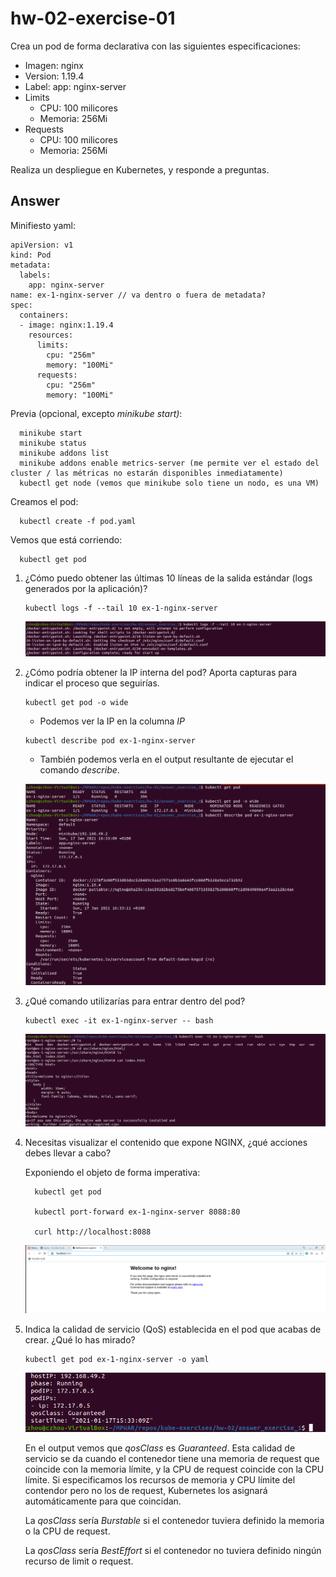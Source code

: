 # hw-02-exercise-01

Crea un pod de forma declarativa con las siguientes especificaciones:

- Imagen: nginx
- Version: 1.19.4
- Label: app: nginx-server
- Limits
    - CPU: 100 milicores
    - Memoria: 256Mi
- Requests
    - CPU: 100 milicores
    - Memoria: 256Mi

Realiza un despliegue en Kubernetes, y responde a preguntas.

## Answer

Minifiesto yaml:
~~~~
apiVersion: v1
kind: Pod
metadata:
  labels: 
    app: nginx-server
name: ex-1-nginx-server // va dentro o fuera de metadata?
spec:
  containers:
  - image: nginx:1.19.4
    resources:
      limits:
        cpu: "256m"
        memory: "100Mi"
      requests:
        cpu: "256m"
        memory: "100Mi"
~~~~

Previa (opcional, excepto _minikube start)_:
~~~~
  minikube start
  minikube status
  minikube addons list
  minikube addons enable metrics-server (me permite ver el estado del cluster / las métricas no estarán disponibles inmediatamente)
  kubectl get node (vemos que minikube solo tiene un nodo, es una VM)
~~~~

Creamos el pod:
~~~~
  kubectl create -f pod.yaml
~~~~

Vemos que está corriendo:
~~~~
  kubectl get pod
~~~~

1. ¿Cómo puedo obtener las últimas 10 líneas de la salida estándar (logs generados por la aplicación)?

    ~~~
    kubectl logs -f --tail 10 ex-1-nginx-server
    ~~~

    ![image](./images/screenshot_1.png)

2. ¿Cómo podría obtener la IP interna del pod? Aporta capturas para indicar el proceso que seguirías.

    ~~~
    kubectl get pod -o wide
    ~~~
      - Podemos ver la IP en la columna _IP_

    ~~~
    kubectl describe pod ex-1-nginx-server
    ~~~
      - También podemos verla en el output resultante de ejecutar el comando _describe_.

    ![image](./images/screenshot_2.png)

3. ¿Qué comando utilizarías para entrar dentro del pod?

    ~~~
    kubectl exec -it ex-1-nginx-server -- bash
    ~~~

    ![image](./images/screenshot_3.png)

4. Necesitas visualizar el contenido que expone NGINX, ¿qué acciones debes llevar a cabo?

    Exponiendo el objeto de forma imperativa:
    ~~~
      kubectl get pod

      kubectl port-forward ex-1-nginx-server 8088:80

      curl http://localhost:8088
    ~~~
    
    ![image](./images/screenshot_4.png)

5. Indica la calidad de servicio (QoS) establecida en el pod que acabas de crear. ¿Qué lo has mirado?

    ~~~
    kubectl get pod ex-1-nginx-server -o yaml
    ~~~

    ![image](./images/screenshot_5.png)

    En el output vemos que _qosClass_ es _Guaranteed_.
    Esta calidad de servicio se da cuando el contenedor tiene una memoria de request que coincide con la memoria límite, y la CPU de request coincide con la CPU límite. Si especificamos los recursos de memoria y CPU límite del contendor pero no los de request, Kubernetes los asignará automáticamente para que coincidan.

    La _qosClass_ sería _Burstable_ si el contenedor tuviera definido la memoria o la CPU de request.

    La _qosClass_ sería _BestEffort_ si el contenedor no tuviera definido ningún recurso de limit o request.
